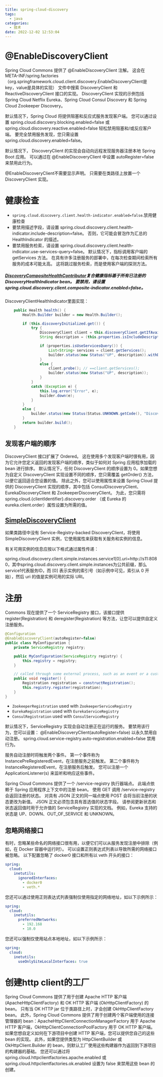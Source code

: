 ```yaml
---
title: spring-cloud-discovery
tags:
  - java
categories:
  - 技术
date: 2022-12-02 12:53:04
---
```


# @EnableDiscoveryClient

Spring Cloud Commons 提供了 @EnableDiscoveryClient 注解。 这会在META-INF/spring.factories（org.springframework.cloud.client.discovery.EnableDiscoveryClient是key，value是具体的实现） 文件中搜索 DiscoveryClient 和 ReactiveDiscoveryClient 接口的实现。 DiscoveryClient 实现的示例包括 Spring Cloud Netflix Eureka、Spring Cloud Consul Discovery 和 Spring Cloud Zookeeper Discovery。



默认情况下，Spring Cloud 将提供阻塞和反应式服务发现客户端。 您可以通过设置 spring.cloud.discovery.blocking.enabled=false 或 spring.cloud.discovery.reactive.enabled=false 轻松禁用阻塞和/或反应客户端。 要完全禁用服务发现，您只需设置 spring.cloud.discovery.enabled=false。



默认情况下， DiscoveryClient 的实现会自动向远程发现服务器注册本地 Spring Boot 应用。 可以通过在 @EnableDiscoveryClient 中设置 autoRegister=false 来禁用此行为。



@EnableDiscoveryClient不需要显示声明。 只需要在类路径上放置一个 DiscoveryClient 实现。



# 健康检查



- `spring.cloud.discovery.client.health-indicator.enabled=false`.禁用健康检查
- 要禁用描述字段，请设置 spring.cloud.discovery.client.health-indicator.include-description=false。 否则，它可能会冒泡作为汇总的 HealthIndicator 的描述。
- 要禁用服务检索，请设置 spring.cloud.discovery.client.health-indicator.use-services-query=false。 默认情况下，指标调用客户端的 getServices 方法。 在具有许多注册服务的部署中，在每次检查期间检索所有服务的成本可能太高。 这将跳过服务检索，而是使用客户端的探测方法。

##### [DiscoveryCompositeHealthContributor](https://docs.spring.io/spring-cloud-commons/docs/current/reference/html/#discoverycompositehealthcontributor)复合健康指标基于所有已注册的 DiscoveryHealthIndicator bean。 要禁用，请设置 spring.cloud.discovery.client.composite-indicator.enabled=false。



DiscoveryClientHealthIndicator里面实现：

```java
	public Health health() {
		Health.Builder builder = new Health.Builder();

		if (this.discoveryInitialized.get()) {
			try {
				DiscoveryClient client = this.discoveryClient.getIfAvailable();
				String description = (this.properties.isIncludeDescription()) ? client.description() : "";

				if (properties.isUseServicesQuery()) {
					List<String> services = client.getServices();
					builder.status(new Status("UP", description)).withDetail("services", services);
				}
				else {
					client.probe(); // ==client.getServices();
					builder.status(new Status("UP", description));
				}
			}
			catch (Exception e) {
				this.log.error("Error", e);
				builder.down(e);
			}
		}
		else {
			builder.status(new Status(Status.UNKNOWN.getCode(), "Discovery Client not initialized"));
		}
		return builder.build();
	}
```



## 发现客户端的顺序

DiscoveryClient 接口扩展了 Ordered。 这在使用多个发现客户端时很有用，因为它允许您定义返回的发现客户端的顺序，类似于如何对 Spring 应用程序加载的 bean 进行排序。 默认情况下，任何 DiscoveryClient 的顺序设置为 0。如果您想为自定义 DiscoveryClient 实现设置不同的顺序，您只需覆盖 getOrder() 方法，以便它返回适合您设置的值。 除此之外，您可以使用属性来设置 Spring Cloud 提供的 DiscoveryClient 实现的顺序，其中包括 ConsulDiscoveryClient、EurekaDiscoveryClient 和 ZookeeperDiscoveryClient。 为此，您只需将 spring.cloud.{clientIdentifier}.discovery.order （或 Eureka 的 eureka.client.order）属性设置为所需的值。



## [ SimpleDiscoveryClient](https://docs.spring.io/spring-cloud-commons/docs/current/reference/html/#simplediscoveryclient)

如果类路径中没有 Service-Registry-backed DiscoveryClient，将使用 SimpleDiscoveryClient 实例，它使用属性来获取有关服务和实例的信息。



有关可用实例的信息应按以下格式通过属性传递：

spring.cloud.discovery.client.simple.instances.service1[0].uri=http://s11:8080，其中spring.cloud.discovery.client.simple.instances为公共前缀，那么service1代表服务ID，而 [0] 表示实例的索引号（如示例中可见，索引从 0 开始），然后 uri 的值是实例可用的实际 URI。





# 注册

Commons 现在提供了一个 ServiceRegistry 接口，该接口提供 register(Registration) 和 deregister(Registration) 等方法，让您可以提供自定义注册服务。

```java
@Configuration
@EnableDiscoveryClient(autoRegister=false)
public class MyConfiguration {
    private ServiceRegistry registry;

    public MyConfiguration(ServiceRegistry registry) {
        this.registry = registry;
    }

    // called through some external process, such as an event or a custom actuator endpoint
    public void register() {
        Registration registration = constructRegistration();
        this.registry.register(registration);
    }
}
```

- `ZookeeperRegistration` used with `ZookeeperServiceRegistry`
- `EurekaRegistration` used with `EurekaServiceRegistry`
- `ConsulRegistration` used with `ConsulServiceRegistry`



默认情况下，ServiceRegistry 实现会自动注册正在运行的服务。 要禁用该行为，您可以设置： @EnableDiscoveryClient(autoRegister=false) 以永久禁用自动注册。  spring.cloud.service-registry.auto-registration.enabled=false 禁用行为。



服务自动注册时将触发两个事件。 第一个事件称为 InstancePreRegisteredEvent，在注册服务之前触发。 第二个事件称为 InstanceRegisteredEvent，在注册服务后触发。 您可以注册一个 ApplicationListener(s) 来监听和响应这些事件。





Spring Cloud Commons 提供了一个 /service-registry 执行器端点。 此端点依赖于 Spring 应用程序上下文中的注册 bean。 使用 GET 调用 /service-registry 会返回注册的状态。 对具有 JSON 正文的同一端点使用 POST 会将当前注册的状态更改为新值。 JSON 正文必须包含具有首选值的状态字段。 请参阅更新状态和状态返回值时用于允许值的 ServiceRegistry 实现的文档。 例如，Eureka 支持的状态是 UP、DOWN、OUT_OF_SERVICE 和 UNKNOWN。



## 忽略网络接口

有时，忽略某些命名的网络接口很有用，以便它们可以从服务发现注册中排除（例如，在 Docker 容器中运行时）。 可以设置正则表达式列表以导致所需的网络接口被忽略。 以下配置忽略了 docker0 接口和所有以 veth 开头的接口：

```yaml
spring:
  cloud:
    inetutils:
      ignoredInterfaces:
        - docker0
        - veth.*
```

您还可以通过使用正则表达式列表强制仅使用指定的网络地址，如以下示例所示：

```yaml
spring:
  cloud:
    inetutils:
      preferredNetworks:
        - 192.168
        - 10.0
```

您还可以强制仅使用站点本地地址，如以下示例所示：

```yaml
spring:
  cloud:
    inetutils:
      useOnlySiteLocalInterfaces: true
```



# 创建http client的工厂



Spring Cloud Commons 提供了用于创建 Apache HTTP 客户端 (ApacheHttpClientFactory) 和 OK HTTP 客户端 (OkHttpClientFactory) 的 bean。 只有当 OK HTTP jar 位于类路径上时，才会创建 OkHttpClientFactory bean。 此外，Spring Cloud Commons 提供了用于创建两个客户端使用的连接管理器的 bean：ApacheHttpClientConnectionManagerFactory 用于 Apache HTTP 客户端，OkHttpClientConnectionPoolFactory 用于 OK HTTP 客户端。 如果您想自定义如何在下游项目中创建 HTTP 客户端，您可以提供您自己的这些 bean 的实现。 此外，如果您提供类型为 HttpClientBuilder 或 OkHttpClient.Builder 的 bean，则默认工厂使用这些构建器作为返回到下游项目的构建器的基础。 您还可以通过将 spring.cloud.httpclientfactories.apache.enabled 或 spring.cloud.httpclientfactories.ok.enabled 设置为 false 来禁用这些 bean 的创建。
